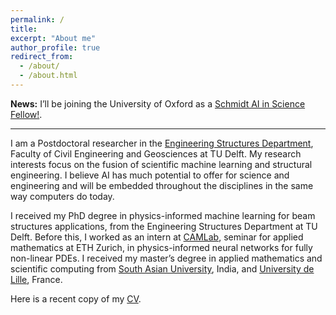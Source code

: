 ```yaml
---
permalink: /
title: 
excerpt: "About me"
author_profile: true
redirect_from: 
  - /about/
  - /about.html
---
```


**News:** I’ll be joining the University of Oxford as a [Schmidt AI in Science Fellow!](https://saiis.web.ox.ac.uk/our-people?filter-13541-cohort-4319696=97706&page-4319696=0).

---

I am a Postdoctoral researcher in the [Engineering Structures Department](https://www.tudelft.nl/citg/over-faculteit/afdelingen/engineering-structures/sections-labs/railway-engineering/staff), Faculty of Civil Engineering and Geosciences at TU Delft. My research interests focus on the fusion of scientific machine learning and structural engineering. I believe AI has much potential to offer for science and engineering and will be embedded throughout the disciplines in the same way computers do today.

I received my PhD degree in physics-informed machine learning for beam structures applications, from the Engineering Structures Department at TU Delft. Before this, I worked as an intern at [CAMLab](https://camlab.ethz.ch), seminar for applied mathematics at ETH Zurich, in physics-informed neural networks for fully non-linear PDEs. I received my master’s degree in applied mathematics and scientific computing from [South Asian University](https://sau.int), India, and [University de Lille](https://www.univ-lille.fr), France.

Here is a recent copy of my  [CV](https://taniyakapoor.github.io/files/Taniya_CV_new.pdf).
